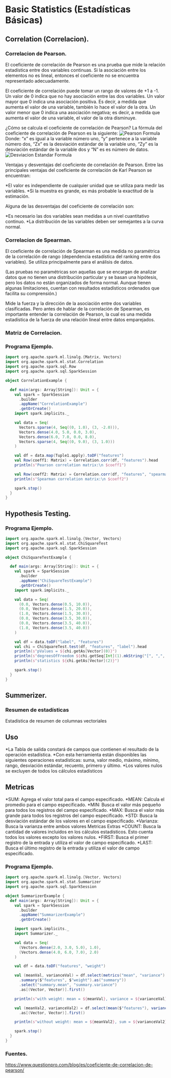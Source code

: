 # Basic Statistics (Estadísticas Básicas)

## Correlation (Correlacion).
### Correlacion de Pearson.
El coeficiente de correlación de Pearson es una prueba que mide la relación estadística entre dos variables continuas. Si la asociación entre los elementos no es lineal, entonces el coeficiente no se encuentra representado adecuadamente.

El coeficiente de correlación puede tomar un rango de valores de +1 a -1. Un valor de 0 indica que no hay asociación entre las dos variables. Un valor mayor que 0 indica una asociación positiva. Es decir, a medida que aumenta el valor de una variable, también lo hace el valor de la otra. Un valor menor que 0 indica una asociación negativa; es decir, a medida que aumenta el valor de una variable, el valor de la otra disminuye.

¿Cómo se calcula el coeficiente de correlación de Pearson?
La fórmula del coeficiente de correlación de Pearson es la siguiente:
![Pearson Formula](https://www.webyempresas.com/wp-content/uploads/2018/05/formula.jpg)
Donde:
“x” es igual a la variable número uno, “y” pertenece a la variable número dos, “Zx” es la desviación estándar de la variable uno, “Zy” es la desviación estándar de la variable dos y “N” es es número de datos.
![Desviacion Estandar Formula](https://economipedia.com/wp-content/uploads/Formula-Desviacion-Tipica.jpg)

Ventajas y desventajas del coeficiente de correlación de Pearson.
Entre las principales ventajas del coeficiente de correlación de Karl Pearson se encuentran:

*El valor es independiente de cualquier unidad que se utiliza para medir las variables.
*Si la muestra es grande, es más probable la exactitud de la estimación.

Alguna de las desventajas del coeficiente de correlación son:

*Es necesario las dos variables sean medidas a un nivel cuantitativo continuo.
*La distribución de las variables deben ser semejantes a la curva normal.

### Correlacion de Spearman.
El coeficiente de correlación de Spearman es una medida no paramétrica de la correlación de rango (dependencia estadística del ranking entre dos variables). Se utiliza principalmente para el análisis de datos.

(Las pruebas no paramétricas son aquellas que se encargan de analizar datos que no tienen una distribución particular y se basan una hipótesis, pero los datos no están organizados de forma normal. Aunque tienen algunas limitaciones, cuentan con resultados estadísticos ordenados que facilita su comprensión.)

Mide la fuerza y la dirección de la asociación entre dos variables clasificadas. Pero antes de hablar de la correlación de Spearman, es importante entender la correlación de Pearson, la cual es una medida estadística de la fuerza de una relación lineal entre datos emparejados.

### Matriz de Correlacion.

### Programa Ejemplo.
```scala
import org.apache.spark.ml.linalg.{Matrix, Vectors}
import org.apache.spark.ml.stat.Correlation
import org.apache.spark.sql.Row
import org.apache.spark.sql.SparkSession

object CorrelationExample {

  def main(args: Array[String]): Unit = {
    val spark = SparkSession
      .builder
      .appName("CorrelationExample")
      .getOrCreate()
    import spark.implicits._

    val data = Seq(
      Vectors.sparse(4, Seq((0, 1.0), (3, -2.0))),
      Vectors.dense(4.0, 5.0, 0.0, 3.0),
      Vectors.dense(6.0, 7.0, 0.0, 8.0),
      Vectors.sparse(4, Seq((0, 9.0), (3, 1.0)))
    )

    val df = data.map(Tuple1.apply).toDF("features")
    val Row(coeff1: Matrix) = Correlation.corr(df, "features").head
    println(s"Pearson correlation matrix:\n $coeff1")

    val Row(coeff2: Matrix) = Correlation.corr(df, "features", "spearman").head
    println(s"Spearman correlation matrix:\n $coeff2")

    spark.stop()
  }
}
```
## Hypothesis Testing. 

### Programa Ejemplo.
```scala
import org.apache.spark.ml.linalg.{Vector, Vectors}
import org.apache.spark.ml.stat.ChiSquareTest
import org.apache.spark.sql.SparkSession

object ChiSquareTestExample {

  def main(args: Array[String]): Unit = {
    val spark = SparkSession
      .builder
      .appName("ChiSquareTestExample")
      .getOrCreate()
    import spark.implicits._

    val data = Seq(
      (0.0, Vectors.dense(0.5, 10.0)),
      (0.0, Vectors.dense(1.5, 20.0)),
      (1.0, Vectors.dense(1.5, 30.0)),
      (0.0, Vectors.dense(3.5, 30.0)),
      (0.0, Vectors.dense(3.5, 40.0)),
      (1.0, Vectors.dense(3.5, 40.0))
    )

    val df = data.toDF("label", "features")
    val chi = ChiSquareTest.test(df, "features", "label").head
    println(s"pValues = ${chi.getAs[Vector](0)}")
    println(s"degreesOfFreedom ${chi.getSeq[Int](1).mkString("[", ",", "]")}")
    println(s"statistics ${chi.getAs[Vector](2)}")

    spark.stop()
  }
}
```

## Summerizer.
### Resumen de estadísticas
Estadística de resumen de columnas vectoriales
## Uso 
 *La Tabla de salida constará de campos que contienen el resultado de la operación estadística.
 *Con esta herramienta están disponibles las siguientes operaciones estadísticas: suma, valor medio, máximo, mínimo, rango, desviación estándar, recuento, primero y último.
 *Los valores nulos se excluyen de todos los cálculos estadísticos
 ## Metricas 
*SUM: Agrega el valor total para el campo especificado.
*MEAN: Calcula el promedio para el campo especificado.
*MIN: Busca el valor más pequeño para todos los registros del campo especificado.
*MAX: Busca el valor más grande para todos los registros del campo especificado.
*STD: Busca la desviación estándar de los valores en el campo especificado.
*Varianza: Busca la varianza entre ambos valores 
Metricas Extras 
*COUNT: Busca la cantidad de valores incluidos en los cálculos estadísticos. Esto cuenta todos los valores excepto los valores nulos.
*FIRST: Busca el primer registro de la entrada y utiliza el valor de campo especificado.
*LAST: Busca el último registro de la entrada y utiliza el valor de campo especificado.

### Programa Ejemplo.
```scala
import org.apache.spark.ml.linalg.{Vector, Vectors}
import org.apache.spark.ml.stat.Summarizer
import org.apache.spark.sql.SparkSession

object SummarizerExample {
  def main(args: Array[String]): Unit = {
    val spark = SparkSession
      .builder
      .appName("SummarizerExample")
      .getOrCreate()

    import spark.implicits._
    import Summarizer._

    val data = Seq(
      (Vectors.dense(2.0, 3.0, 5.0), 1.0),
      (Vectors.dense(4.0, 6.0, 7.0), 2.0)
    )

    val df = data.toDF("features", "weight")

    val (meanVal, varianceVal) = df.select(metrics("mean", "variance")
      .summary($"features", $"weight").as("summary"))
      .select("summary.mean", "summary.variance")
      .as[(Vector, Vector)].first()

    println(s"with weight: mean = ${meanVal}, variance = ${varianceVal}")

    val (meanVal2, varianceVal2) = df.select(mean($"features"), variance($"features"))
      .as[(Vector, Vector)].first()

    println(s"without weight: mean = ${meanVal2}, sum = ${varianceVal2}")

    spark.stop()
  }
}
```
### Fuentes.
https://www.questionpro.com/blog/es/coeficiente-de-correlacion-de-pearson/

